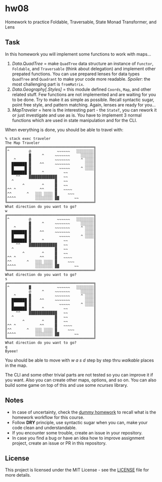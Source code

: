 # hw08

Homework to practice Foldable, Traversable, State Monad Transformer, and Lens

## Task

In this homework you will implement some functions to work with maps...

1. *Data.QuadTree* = make `QuadTree` data structure an instance of `Functor`, `Foldable`, and `Traversable` (think about delegation) and implement other prepated functions. You can use prepared lenses for data types `QuadTree` and `Quadrant` to make your code more readable. *Spoiler*: the most challenging part is `fromMatrix`.
2. *Data.Geography[.Styles]* = this module defined `Coords`, `Map`, and other related stuff. Few functions are not implemented and are waiting for you to be done. Try to make it as simple as possible. Recall syntactic sugar, point free style, and pattern matching. Again, lenses are ready for you...
3. *MapTraveler* = here is the interesting part - the `StateT`, you can rework it or just investigate and use as is. You have to implement 3 normal functions which are used in state manipulation and for the CLI.

When everything is done, you should be able to travel with:

```
% stack exec traveler
The Map Traveler
╔════════════════════════════════════════╗
║^         @            ~~~~~~   ░░░░░░░░║
║          ▓     ^     ~~~~~~~     ░░░░░░║
║   ^      ▓           ~~~~~~~     ^ ░░░░║
║  ███████ ▓    ^^     ~~~~~~~       ░░░░║
║  █     █ ▓             ~~~~~     ^ ░░░░║
║  ███████ ▓     ^         ~~            ║
║    ^^    ▓▓▓▓▓▓▓▓▓▓▓▓▓   ~~            ║
║  ^                   ▓   ~~            ║
║       ^        ^     ▓   ~~            ║
║^^ ^           ^^     ▓   ~~~~          ║
║^^       ^   ░░░ ░░░░ ▓     ~~~         ║
║^^^^         ░░░░░░░░ ▓▓       ~~       ║
╚════════════════════════════════════════╝
What direction do you want to go?
w
╔════════════════════════════════════════╗
║^         @            ~~~~~~   ░░░░░░░░║
║          ▓     ^     ~~~~~~~     ░░░░░░║
║   ^      ▓           ~~~~~~~     ^ ░░░░║
║  ███████ ▓    ^^     ~~~~~~~       ░░░░║
║  █     █ ▓             ~~~~~     ^ ░░░░║
║  ███████ ▓     ^         ~~            ║
║    ^^    ▓▓▓▓▓▓▓▓▓▓▓▓▓   ~~            ║
║  ^                   ▓   ~~            ║
║       ^        ^     ▓   ~~            ║
║^^ ^           ^^     ▓   ~~~~          ║
║^^       ^   ░░░ ░░░░ ▓     ~~~         ║
║^^^^         ░░░░░░░░ ▓▓       ~~       ║
╚════════════════════════════════════════╝
What direction do you want to go?
s
╔════════════════════════════════════════╗
║^         ▓            ~~~~~~   ░░░░░░░░║
║          @     ^     ~~~~~~~     ░░░░░░║
║   ^      ▓           ~~~~~~~     ^ ░░░░║
║  ███████ ▓    ^^     ~~~~~~~       ░░░░║
║  █     █ ▓             ~~~~~     ^ ░░░░║
║  ███████ ▓     ^         ~~            ║
║    ^^    ▓▓▓▓▓▓▓▓▓▓▓▓▓   ~~            ║
║  ^                   ▓   ~~            ║
║       ^        ^     ▓   ~~            ║
║^^ ^           ^^     ▓   ~~~~          ║
║^^       ^   ░░░ ░░░░ ▓     ~~~         ║
║^^^^         ░░░░░░░░ ▓▓       ~~       ║
╚════════════════════════════════════════╝
What direction do you want to go?
q
Byeee!
```

You should be able to move with *w a s d* step by step thru *walkable* places in the map.

The CLI and some other trivial parts are not tested so you can improve it if you want. Also you can create other maps, options, and so on. You can also build some game on top of this and use some *ncurses* library.

## Notes

 * In case of uncertainty, check the [dummy homework](https://github.com/MI-AFP/hw00) to recall what is the homework workflow for this course.
 * Follow **DRY** principle, use syntactic sugar when you can, make your code clean and understandable.
 * If you encounter some trouble, create an issue in your repository.
 * In case you find a bug or have an idea how to improve assignment project, create an issue or PR in this repository.

## License

This project is licensed under the MIT License - see the [LICENSE](LICENSE)
file for more details.
